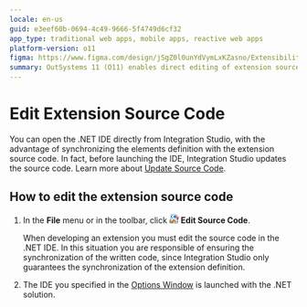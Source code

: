 ```yaml
---
locale: en-us
guid: e3eef60b-0694-4c49-9666-5f4749d6cf32
app_type: traditional web apps, mobile apps, reactive web apps
platform-version: o11
figma: https://www.figma.com/design/jSgZ0l0unYdVymLxKZasno/Extensibility-and-Integration?node-id=3728-254&t=SuzzAhRaRDk17IMm-1
summary: OutSystems 11 (O11) enables direct editing of extension source code in the .NET IDE via Integration Studio.
---
```

# Edit Extension Source Code

You can open the .NET IDE directly from Integration Studio, with the advantage of synchronizing the elements definition with the extension source code. In fact, before launching the IDE, Integration Studio updates the source code. Learn more about [Update Source Code](<extension-update-source-code.md>).  

## How to edit the extension source code

1. In the **File** menu or in the toolbar, click ![Animated GIF showing the Edit Source Code button in Integration Studio](images/launch-ide-net.png "Edit Source Code Button") **Edit Source Code**.

    When developing an extension you must edit the source code in the .NET IDE. In this situation you are responsible of ensuring the synchronization of the written code, since Integration Studio only guarantees the synchronization of the extension definition.

1. The IDE you specified in the [Options Window](<../../../ref/integration-studio/menu/edit/options.md>) is launched with the .NET solution.
